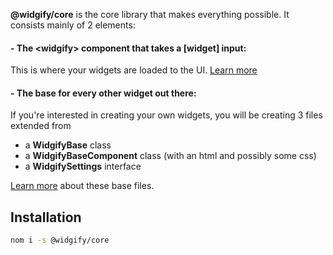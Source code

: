 **@widgify/core** is the core library that makes everything possible.
It consists mainly of 2 elements:

#### - The \<widgify> component that takes a [widget] input:

This is where your widgets are loaded to the UI. [Learn more](https://github.com/ribalnasr/widgify/wiki/The-widgify-Component)

#### - The base for every other widget out there:

If you're interested in creating your own widgets, you will be creating 3 files extended from
- a **WidgifyBase** class
- a **WidgifyBaseComponent** class (with an html and possibly some css)
- a **WidgifySettings** interface

[Learn more](https://github.com/ribalnasr/widgify/wiki/Base-Class,-Component-and-Interface) about these base files.

## Installation
```sh
nom i -s @widgify/core
```
